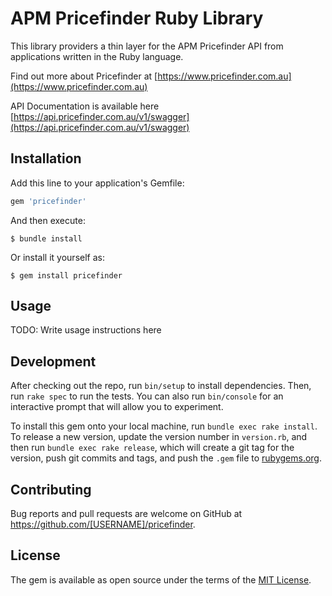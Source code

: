 # APM Pricefinder Ruby Library

This library providers a thin layer for the APM Pricefinder API from applications written in the Ruby language.

Find out more about Pricefinder at [https://www.pricefinder.com.au](https://www.pricefinder.com.au)

API Documentation is available here [https://api.pricefinder.com.au/v1/swagger](https://api.pricefinder.com.au/v1/swagger)

## Installation

Add this line to your application's Gemfile:

```ruby
gem 'pricefinder'
```

And then execute:

    $ bundle install

Or install it yourself as:

    $ gem install pricefinder

## Usage

TODO: Write usage instructions here

## Development

After checking out the repo, run `bin/setup` to install dependencies. Then, run `rake spec` to run the tests. You can also run `bin/console` for an interactive prompt that will allow you to experiment.

To install this gem onto your local machine, run `bundle exec rake install`. To release a new version, update the version number in `version.rb`, and then run `bundle exec rake release`, which will create a git tag for the version, push git commits and tags, and push the `.gem` file to [rubygems.org](https://rubygems.org).

## Contributing

Bug reports and pull requests are welcome on GitHub at https://github.com/[USERNAME]/pricefinder.


## License

The gem is available as open source under the terms of the [MIT License](http://opensource.org/licenses/MIT).

